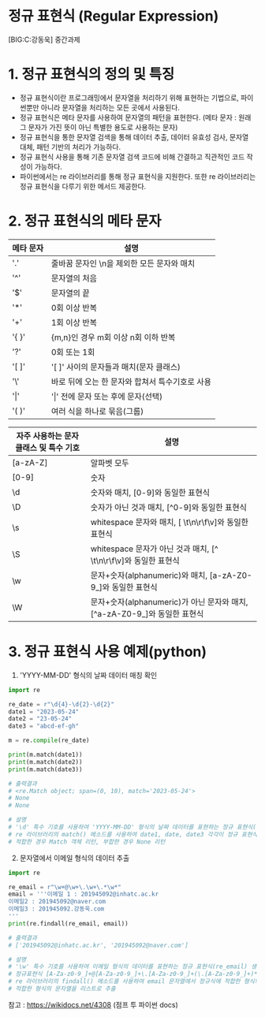 # 정규 표현식 (Regular Expression)
[BIG:C:강동욱] 중간과제



# 1. 정규 표현식의 정의 및 특징
- 정규 표현식이란 프로그래밍에서 문자열을 처리하기 위해 표현하는 기법으로, 파이썬뿐만 아니라 문자열을 처리하는 모든 곳에서 사용된다.
- 정규 표현식은 메타 문자를 사용하여 문자열의 패턴을 표현한다. (메타 문자 : 원래 그 문자가 가진 뜻이 아닌 특별한 용도로 사용하는 문자)
- 정규 표현식을 통한 문자열 검색을 통해 데이터 추출, 데이터 유효성 검사, 문자열 대체, 패턴 기반의 처리가 가능하다.
- 정규 표현식 사용을 통해 기존 문자열 검색 코드에 비해 간결하고 직관적인 코드 작성이 가능하다.
- 파이썬에서는 re 라이브러리를 통해 정규 표현식을 지원한다. 또한 re 라이브러리는 정규 표현식을 다루기 위한 메서드 제공한다.


# 2. 정규 표현식의 메타 문자
|메타 문자|설명|
|------|---|
|'.'|줄바꿈 문자인 \n을 제외한 모든 문자와 매치|
|'^'|문자열의 처음|
|'$'|문자열의 끝|
|'*'|0회 이상 반복|
|'+'|1회 이상 반복 |
|'{ }'|{m,n}인 경우 m회 이상 n회 이하 반복 |
|'?'|0회 또는 1회|
|'[ ]'|'[ ]' 사이의 문자들과 매치(문자 클래스)|
|'\\'|바로 뒤에 오는 한 문자와 합쳐서 특수기호로 사용|
|'\|' | '\|' 전에 문자 또는 후에 문자(선택)|
|'( )'|여러 식을 하나로 묶음(그룹)|

|자주 사용하는 문자 클래스 및 특수 기호|설명|
|------|---|
|[a-zA-Z]|알파벳 모두|
|[0-9]|숫자|
|\d|숫자와 매치, [0-9]와 동일한 표현식|
|\D|숫자가 아닌 것과 매치, [^0-9]와 동일한 표현식|
|\s|whitespace 문자와 매치, [ \t\n\r\f\v]와 동일한 표현식 |
|\S|whitespace 문자가 아닌 것과 매치, [^ \t\n\r\f\v]와 동일한 표현식 |
|\w|문자+숫자(alphanumeric)와 매치, [a-zA-Z0-9_]와 동일한 표현식|
|\W|문자+숫자(alphanumeric)가 아닌 문자와 매치, [^a-zA-Z0-9_]와 동일한 표현식|



# 3. 정규 표현식 사용 예제(python)

1. 'YYYY-MM-DD' 형식의 날짜 데이터 매칭 확인
```python
import re

re_date = r"\d{4}-\d{2}-\d{2}"
date1 = "2023-05-24"
date2 = "23-05-24"
date3 = "abcd-ef-gh"

m = re.compile(re_date)

print(m.match(date1))
print(m.match(date2))
print(m.match(date3))

# 출력결과
# <re.Match object; span=(0, 10), match='2023-05-24'>
# None
# None

# 설명
# '\d' 특수 기호를 사용하여 'YYYY-MM-DD' 형식의 날짜 데이터를 표현하는 정규 표현식(re_date) 생성([0-9]{4}-[0-9]{2}-[0-9]{2}와 동일)
# re 라이브러리의 match() 메소드를 사용하여 date1, date, date3 각각이 정규 표현식과 동일한 형식인지 검사
# 적합한 경우 Match 객체 리턴, 부합한 경우 None 리턴
```
   
2. 문자열에서 이메일 형식의 데이터 추출
```python
import re

re_email = r"\w+@\w+\.\w+\.*\w*"
email = '''이메일 1 : 201945092@inhatc.ac.kr
이메일2 : 201945092@naver.com
이메일3 : 201945092.강동욱.com
'''
print(re.findall(re_email, email))

# 출력결과
# ['201945092@inhatc.ac.kr', '201945092@naver.com']

# 설명
# '\w' 특수 기호를 사용하여 이메일 형식의 데이터를 표현하는 정규 표현식(re_email) 생성
# 정규표현식 [A-Za-z0-9_]+@[A-Za-z0-9_]+\.[A-Za-z0-9_]+(\.[A-Za-z0-9_]+)* 와 동일
# re 라이브러리의 findall() 메소드를 사용하여 email 문자열에서 정규식에 적합한 형식의 문자열을 검색
# 적합한 형식의 문자열을 리스트로 추출
```


참고 : https://wikidocs.net/4308 (점프 투 파이썬 docs)

